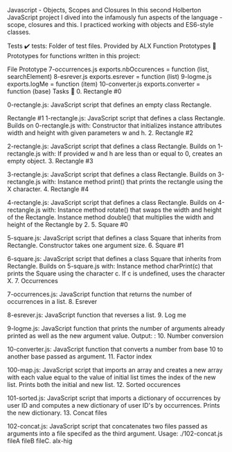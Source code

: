 Javascript - Objects, Scopes and Closures In this second Holberton JavaScript project I dived into the infamously fun aspects of the language - scope, closures and this. I practiced working with objects and ES6-style classes.

Tests ✔️ tests: Folder of test files. Provided by ALX Function Prototypes 💾 Prototypes for functions written in this project:

File Prototype 7-occurrences.js exports.nbOccurences = function (list, searchElement) 8-esrever.js exports.esrever = function (list) 9-logme.js exports.logMe = function (item) 10-converter.js exports.converter = function (base) Tasks 📃 0. Rectangle #0

0-rectangle.js: JavaScript script that defines an empty class Rectangle.

Rectangle #1
1-rectangle.js: JavaScript script that defines a class Rectangle. Builds on 0-rectangle.js with: Constructor that initializes instance attributes width and height with given parameters w and h. 2. Rectangle #2

2-rectangle.js: JavaScript script that defines a class Rectangle. Builds on 1-rectangle.js with: If provided w and h are less than or equal to 0, creates an empty object. 3. Rectangle #3

3-rectangle.js: JavaScript script that defines a class Rectangle. Builds on 3-rectangle.js with: Instance method print() that prints the rectangle using the X character. 4. Rectangle #4

4-rectangle.js: JavaScript script that defines a class Rectangle. Builds on 4-rectangle.js with: Instance method rotate() that swaps the width and height of the Rectangle. Instance method double() that multiplies the width and height of the Rectangle by 2. 5. Square #0

5-square.js: JavaScript script that defines a class Square that inherits from Rectangle. Constructor takes one argument size. 6. Square #1

6-square.js: JavaScript script that defines a class Square that inherits from Rectangle. Builds on 5-square.js with: Instance method charPrint(c) that prints the Square using the character c. If c is undefined, uses the character X. 7. Occurrences

7-occurrences.js: JavaScript function that returns the number of occurrences in a list. 8. Esrever

8-esrever.js: JavaScript function that reverses a list. 9. Log me

9-logme.js: JavaScript function that prints the number of arguments already printed as well as the new argument value. Output: : 10. Number conversion

10-converter.js: JavaScript function that converts a number from base 10 to another base passed as argument. 11. Factor index

100-map.js: JavaScript script that imports an array and creates a new array with each value equal to the value of initial list times the index of the new list. Prints both the initial and new list. 12. Sorted occurences

101-sorted.js: JavaScript script that imports a dictionary of occurrences by user ID and computes a new dictionary of user ID's by occurrences. Prints the new dictionary. 13. Concat files

102-concat.js: JavaScript script that concatenates two files passed as arguments into a file specifed as the third argument. Usage: ./102-concat.js fileA fileB fileC. alx-hig

